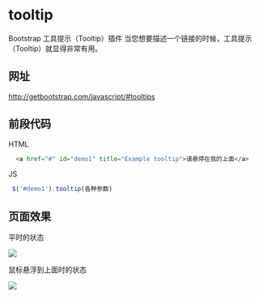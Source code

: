 # tooltip
Bootstrap 工具提示（Tooltip）插件 当您想要描述一个链接的时候，工具提示（Tooltip）就显得非常有用。

## 网址 
http://getbootstrap.com/javascript/#tooltips

## 前段代码

HTML
```html
  <a href="#" id="demo1" title="Example tooltip">请悬停在我的上面</a>
```

JS
```js
 $('#demo1').tooltip(各种参数)
```


## 页面效果

平时的状态

![](http://img.teamkn.com/i/Y0c6wHRn.png)

鼠标悬浮到上面时的状态

![](http://img.teamkn.com/i/HGsjFOEZ.png)